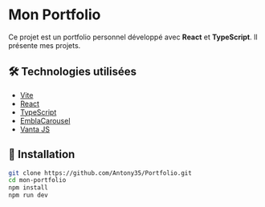 # Mon Portfolio

Ce projet est un portfolio personnel développé avec **React** et **TypeScript**. Il présente mes projets.

## 🛠️ Technologies utilisées

- [Vite](https://vitejs.dev/)
- [React](https://reactjs.org/)
- [TypeScript](https://www.typescriptlang.org/)
- [EmblaCarousel](https://www.embla-carousel.com/)
- [Vanta JS](https://github.com/tengbao/vanta)

## 🚀 Installation

```bash
git clone https://github.com/Antony35/Portfolio.git
cd mon-portfolio
npm install
npm run dev
